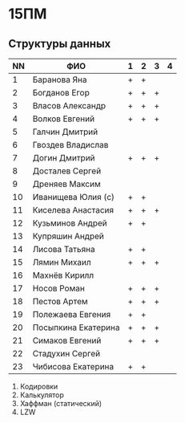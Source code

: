 # 15ПМ
## Структуры данных

| NN  | ФИО                   | 1   | 2   | 3   | 4   |
| --- | --------------------- | --- | --- | --- | --- |
| 1   | Баранова Яна          | +   | +   |     |     |
| 2   | Богданов Егор         | +   | +   | +   |     |
| 3   | Власов Александр      | +   | +   | +   |     |
| 4   | Волков Евгений        | +   | +   | +   |     |
| 5   | Галчин Дмитрий        |     |     |     |     |
| 6   | Гвоздев Владислав     |     |     |     |     |
| 7   | Догин Дмитрий         | +   | +   | +   |     |
| 8   | Досталев Сергей       |     |     |     |     |
| 9   | Дреняев Максим        |     |     |     |     |
| 10  | Иванищева Юлия (с)    | +   | +   |     |     |
| 11  | Киселева Анастасия    | +   | +   | +   |     |
| 12  | Кузьминов Андрей      | +   | +   |     |     |
| 13  | Купряшин Андрей       |     |     |     |     |
| 14  | Лисова Татьяна        | +   | +   |     |     |
| 15  | Лямин Михаил          | +   | +   | +   |     |
| 16  | Махнёв Кирилл         |     |     |     |     |
| 17  | Носов Роман           | +   | +   | +   |     |
| 18  | Пестов Артем          | +   | +   | +   |     |
| 19  | Полежаева Евгения     | +   | +   |     |     |
| 20  | Посыпкина Екатерина   | +   | +   | +   |     |
| 21  | Симаков Евгений       | +   | +   | +   |     |
| 22  | Стадухин Сергей       |     |     |     |     |
| 23  | Чибисова Екатерина    | +   | +   |     |     |

1. Кодировки
2. Калькулятор
3. Хаффман (статический)
4. LZW

